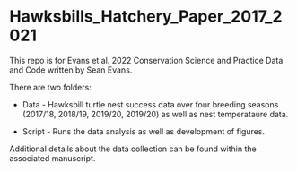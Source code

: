 # Hawksbills_Hatchery_Paper_2017_2021
This repo is for Evans et al. 2022 Conservation Science and Practice Data and Code written by Sean Evans.

There are two folders:

* Data - Hawksbill turtle nest success data over four breeding seasons (2017/18, 2018/19, 2019/20, 2019/20) as well as nest temperataure data.

* Script - Runs the data analysis as well as development of figures.


Additional details about the data collection can be found within the associated manuscript.
